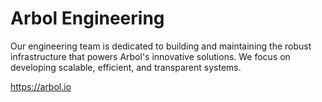 # Arbol Engineering

Our engineering team is dedicated to building and maintaining the robust infrastructure that powers Arbol's innovative solutions. We focus on developing scalable, efficient, and transparent systems.

<https://arbol.io>
